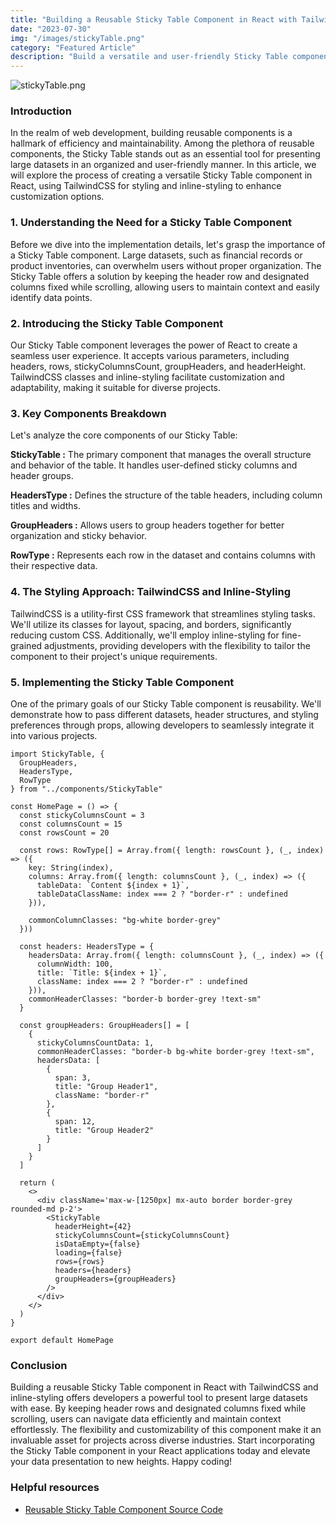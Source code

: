 ```yaml
---
title: "Building a Reusable Sticky Table Component in React with TailwindCSS"
date: "2023-07-30"
img: "/images/stickyTable.png"
category: "Featured Article"
description: "Build a versatile and user-friendly Sticky Table component in React effortlessly. The Sticky Table component empowers you to present large datasets with ease, allowing you to make not only the header row but also the columns you define sticky while scrolling. This flexible and customizable solution enhances user experience by providing constant visibility to essential data points. Tailor the component to your specific project needs, making it ideal for financial records, user information, and product inventories. Elevate your React applications with the powerful and adaptable Sticky Table component today!"
---
```


![stickyTable.png](https://www.ozanbatuhankurucu.com/images/stickyTable.png)

### Introduction

In the realm of web development, building reusable components is a hallmark of efficiency and maintainability. Among the plethora of reusable components, the Sticky Table stands out as an essential tool for presenting large datasets in an organized and user-friendly manner. In this article, we will explore the process of creating a versatile Sticky Table component in React, using TailwindCSS for styling and inline-styling to enhance customization options.

### 1. Understanding the Need for a Sticky Table Component

Before we dive into the implementation details, let's grasp the importance of a Sticky Table component. Large datasets, such as financial records or product inventories, can overwhelm users without proper organization. The Sticky Table offers a solution by keeping the header row and designated columns fixed while scrolling, allowing users to maintain context and easily identify data points.

### 2. Introducing the Sticky Table Component

Our Sticky Table component leverages the power of React to create a seamless user experience. It accepts various parameters, including headers, rows, stickyColumnsCount, groupHeaders, and headerHeight. TailwindCSS classes and inline-styling facilitate customization and adaptability, making it suitable for diverse projects.

### 3. Key Components Breakdown

Let's analyze the core components of our Sticky Table:

**StickyTable :** The primary component that manages the overall structure and behavior of the table. It handles user-defined sticky columns and header groups.

**HeadersType :** Defines the structure of the table headers, including column titles and widths.

**GroupHeaders :** Allows users to group headers together for better organization and sticky behavior.

**RowType :** Represents each row in the dataset and contains columns with their respective data.

### 4. The Styling Approach: TailwindCSS and Inline-Styling

TailwindCSS is a utility-first CSS framework that streamlines styling tasks. We'll utilize its classes for layout, spacing, and borders, significantly reducing custom CSS. Additionally, we'll employ inline-styling for fine-grained adjustments, providing developers with the flexibility to tailor the component to their project's unique requirements.

### 5. Implementing the Sticky Table Component

One of the primary goals of our Sticky Table component is reusability. We'll demonstrate how to pass different datasets, header structures, and styling preferences through props, allowing developers to seamlessly integrate it into various projects.

```
import StickyTable, {
  GroupHeaders,
  HeadersType,
  RowType
} from "../components/StickyTable"

const HomePage = () => {
  const stickyColumnsCount = 3
  const columnsCount = 15
  const rowsCount = 20

  const rows: RowType[] = Array.from({ length: rowsCount }, (_, index) => ({
    key: String(index),
    columns: Array.from({ length: columnsCount }, (_, index) => ({
      tableData: `Content ${index + 1}`,
      tableDataClassName: index === 2 ? "border-r" : undefined
    })),

    commonColumnClasses: "bg-white border-grey"
  }))

  const headers: HeadersType = {
    headersData: Array.from({ length: columnsCount }, (_, index) => ({
      columnWidth: 100,
      title: `Title: ${index + 1}`,
      className: index === 2 ? "border-r" : undefined
    })),
    commonHeaderClasses: "border-b border-grey !text-sm"
  }

  const groupHeaders: GroupHeaders[] = [
    {
      stickyColumnsCountData: 1,
      commonHeaderClasses: "border-b bg-white border-grey !text-sm",
      headersData: [
        {
          span: 3,
          title: "Group Header1",
          className: "border-r"
        },
        {
          span: 12,
          title: "Group Header2"
        }
      ]
    }
  ]

  return (
    <>
      <div className='max-w-[1250px] mx-auto border border-grey rounded-md p-2'>
        <StickyTable
          headerHeight={42}
          stickyColumnsCount={stickyColumnsCount}
          isDataEmpty={false}
          loading={false}
          rows={rows}
          headers={headers}
          groupHeaders={groupHeaders}
        />
      </div>
    </>
  )
}

export default HomePage
```

### Conclusion

Building a reusable Sticky Table component in React with TailwindCSS and inline-styling offers developers a powerful tool to present large datasets with ease. By keeping header rows and designated columns fixed while scrolling, users can navigate data efficiently and maintain context effortlessly. The flexibility and customizability of this component make it an invaluable asset for projects across diverse industries. Start incorporating the Sticky Table component in your React applications today and elevate your data presentation to new heights. Happy coding!

### Helpful resources

- [Reusable Sticky Table Component Source Code](https://github.com/ozanbatuhankurucu/my-blog-site/commit/a98b26244a80550a3e1e7c977d5a9a8e0b1cfae2)
